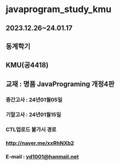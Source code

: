 # javaprogram_study_kmu
## 2023.12.26~24.01.17
## 동계학기
## KMU(공4418)
## 교재 : 명품 JavaPrograming 개정4판

### 중간고사 : 24년01월05일
### 기말고사 : 24년01월15일

### CTL업로드 불가시 경로
### http://naver.me/xxRhNXb2
### E-mail : yd1001@hanmail.net
